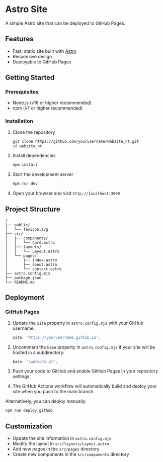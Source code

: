 # Astro Site

A simple Astro site that can be deployed to GitHub Pages.

## Features

- Fast, static site built with [Astro](https://astro.build/)
- Responsive design
- Deployable to GitHub Pages

## Getting Started

### Prerequisites

- Node.js (v16 or higher recommended)
- npm (v7 or higher recommended)

### Installation

1. Clone the repository
   ```bash
   git clone https://github.com/yourusername/website_nt.git
   cd website_nt
   ```

2. Install dependencies
   ```bash
   npm install
   ```

3. Start the development server
   ```bash
   npm run dev
   ```

4. Open your browser and visit `http://localhost:3000`

## Project Structure

```
/
├── public/
│   └── favicon.svg
├── src/
│   ├── components/
│   │   └── Card.astro
│   ├── layouts/
│   │   └── Layout.astro
│   └── pages/
│       ├── index.astro
│       ├── about.astro
│       └── contact.astro
├── astro.config.mjs
├── package.json
└── README.md
```

## Deployment

### GitHub Pages

1. Update the `site` property in `astro.config.mjs` with your GitHub username:
   ```js
   site: 'https://yourusername.github.io',
   ```

2. Uncomment the `base` property in `astro.config.mjs` if your site will be hosted in a subdirectory:
   ```js
   base: '/website_nt',
   ```

3. Push your code to GitHub and enable GitHub Pages in your repository settings.

4. The GitHub Actions workflow will automatically build and deploy your site when you push to the main branch.

Alternatively, you can deploy manually:
```bash
npm run deploy:github
```

## Customization

- Update the site information in `astro.config.mjs`
- Modify the layout in `src/layouts/Layout.astro`
- Add new pages in the `src/pages` directory
- Create new components in the `src/components` directory
